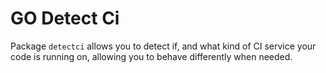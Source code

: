 # GO Detect Ci

Package ``detectci`` allows you to detect if, and what kind of CI service your code is running on, allowing you to behave differently when needed.